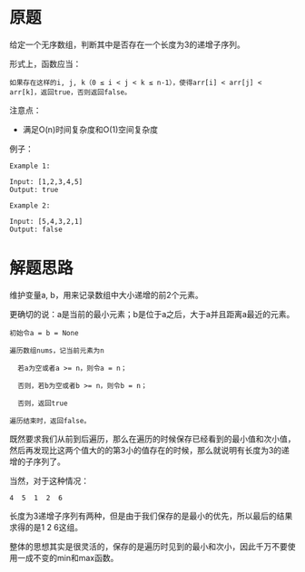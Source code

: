 # 原题
给定一个无序数组，判断其中是否存在一个长度为3的递增子序列。

形式上，函数应当：

```
如果存在这样的i, j, k（0 ≤ i < j < k ≤ n-1），使得arr[i] < arr[j] < arr[k]，返回true，否则返回false。
```

注意点：

  - 满足O(n)时间复杂度和O(1)空间复杂度

例子：

```
Example 1:

Input: [1,2,3,4,5]
Output: true

Example 2:

Input: [5,4,3,2,1]
Output: false
```

# 解题思路

维护变量a, b，用来记录数组中大小递增的前2个元素。

更确切的说：a是当前的最小元素；b是位于a之后，大于a并且距离a最近的元素。

```
初始令a = b = None

遍历数组nums，记当前元素为n

  若a为空或者a >= n，则令a = n；

  否则，若b为空或者b >= n，则令b = n；

  否则，返回true

遍历结束时，返回false。
```

既然要求我们从前到后遍历，那么在遍历的时候保存已经看到的最小值和次小值，
然后再发现比这两个值大的的第3小的值存在的时候，那么就说明有长度为3的递增的子序列了。

当然，对于这种情况：

```
4  5  1  2  6 
```

长度为3递增子序列有两种，但是由于我们保存的是最小的优先，所以最后的结果求得的是1 2 6这组。

整体的思想其实是很灵活的，保存的是遍历时见到的最小和次小，因此千万不要使用一成不变的min和max函数。











